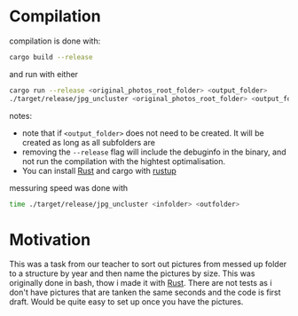 # Compilation
compilation is done with:
```sh
cargo build --release
```
and run with either
```sh
cargo run --release <original_photos_root_folder> <output_folder>
./target/release/jpg_uncluster <original_photos_root_folder> <output_folder>
```
notes:
- note that if `<output_folder>` does not need to be created. It will be created as long as all subfolders are
- removing the `--release` flag will include the debuginfo in the binary, and not run the compilation with the hightest optimalisation.
- You can install [Rust](https://www.rust-lang.org/) and cargo with [rustup](https://rustup.rs/)


messuring speed was done with
```sh
time ./target/release/jpg_uncluster <infolder> <outfolder>
```



# Motivation
This was a task from our teacher to sort out pictures from messed up folder to a structure by year and then name the pictures by size. This was originally done in bash, thow i made it with [Rust](https://www.rust-lang.org/).
There are not tests as i don't have pictures that are tanken the same seconds and the code is first draft. Would be quite easy to set up once you have the pictures.
